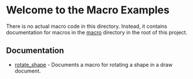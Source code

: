 # Welcome to the Macro Examples

There is no actual macro code in this directory.
Instead, it contains documentation for macros in the [macro](../../macro/) directory in the root of this project.

## Documentation

- [rotate_shape](./rotate_shape/) - Documents a macro for rotating a shape in a draw document.

